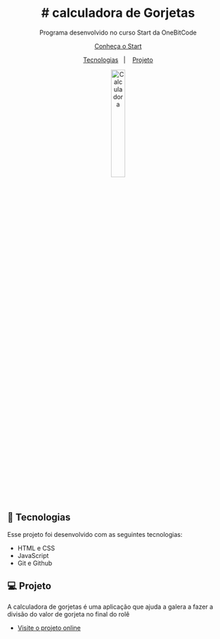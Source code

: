 <h1 align="center"> # calculadora de Gorjetas </h1>

<p align="center">
Programa desenvolvido no curso Start da OneBitCode<br/>
</p>

<p align="center">
  <a href="https://start.onebitcode.com/aulas?vgo_ee=1RZjz9ruFBl861MkZVohTjpxdzkQNl9LgdxZ9pnzLRY%3D" target="_blank">Conheça o Start</a>
  
<p align="center">
  <a href="#-tecnologias">Tecnologias</a>&nbsp;&nbsp;&nbsp;|&nbsp;&nbsp;&nbsp;
  <a href="#-projeto">Projeto</a>
</p>

<p align="center">
  <img alt="Calculadora" src="https://user-images.githubusercontent.com/30679375/217421392-7f69474f-4427-4c49-864c-7d347751f6aa.JPG" height="25%" width="25%">
</p>

## 🚀 Tecnologias

Esse projeto foi desenvolvido com as seguintes tecnologias:

- HTML e CSS
- JavaScript
- Git e Github

## 💻 Projeto

A calculadora de gorjetas é uma aplicação que ajuda a galera a fazer a divisão do valor de gorjeta no final do rolê

- [Visite o projeto online]()


